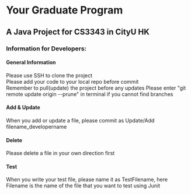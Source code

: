 # Your Graduate Program
## A Java Project for CS3343 in CityU HK
### Information for Developers:
#### General Information
Please use SSH to clone the project  
Please add your code to your local repo before commit  
Remember to pull(update) the project before any updates
Please enter "git remote update origin --prune" in terminal if you cannot find branches  
#### Add & Update
When you add or update a file, please commit as
Update/Add filename_developername

#### Delete
Please delete a file in your own direction first

#### Test
When you write your test file, please name it as TestFilename, here Filename is the name of the file that you want to test using Junit